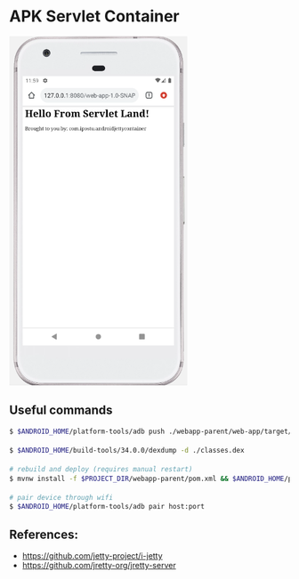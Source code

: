 # APK Servlet Container

<img src="./forReadme/runningExample.png" style="max-width: 320px" />

## Useful commands
```sh
$ $ANDROID_HOME/platform-tools/adb push ./webapp-parent/web-app/target/web-app-1.0-SNAPSHOT.war /storage/emulated/0/jetty/webapps/

$ $ANDROID_HOME/build-tools/34.0.0/dexdump -d ./classes.dex

# rebuild and deploy (requires manual restart)
$ mvnw install -f $PROJECT_DIR/webapp-parent/pom.xml && $ANDROID_HOME/platform-tools/adb push $PROJECT_DIR/webapp-parent/web-app/target/web-app-1.0-SNAPSHOT.war /storage/emulated/0/jetty/webapps/

# pair device through wifi
$ $ANDROID_HOME/platform-tools/adb pair host:port
```

## References:
- https://github.com/jetty-project/i-jetty
- https://github.com/jretty-org/jretty-server